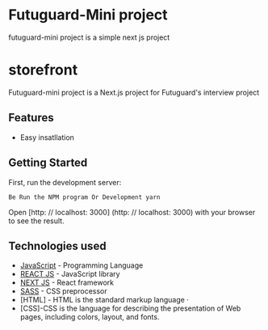 # Futuguard-Mini project
futuguard-mini project is a simple next js project

# storefront
Futuguard-mini project is a Next.js project for Futuguard's interview project

## Features
- Easy insatllation

## Getting Started

First, run the development server:

`` Be
Run the NPM program
 Or
Development yarn
`` 

Open [http: // localhost: 3000] (http: // localhost: 3000) with your browser to see the result.

## Technologies used
- [JavaScript](https://www.javascript.com/) - Programming Language
- [REACT JS](https://reactjs.org/) - JavaScript library
- [NEXT JS](https://nextjs.org/) - React framework
- [SASS](https://sass-lang.com/) - CSS preprocessor 
- [HTML] - HTML is the standard markup language  ·
- [CSS]-CSS is the language for describing the presentation of Web pages, including colors, layout, and fonts.
